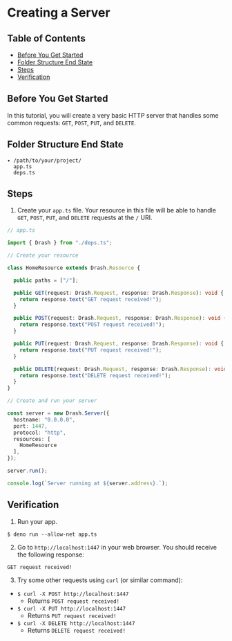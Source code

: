# Creating a Server

## Table of Contents

* [Before You Get Started](#before-you-get-started)
* [Folder Structure End State](#folder-structure-end-state)
* [Steps](#steps)
* [Verification](#verification)

## Before You Get Started

In this tutorial, you will create a very basic HTTP server that handles some common requests: `GET`, `POST`, `PUT`, and `DELETE`.

## Folder Structure End State

```text
▾ /path/to/your/project/
  app.ts
  deps.ts
```

## Steps

1. Create your `app.ts` file. Your resource in this file will be able to handle `GET`, `POST`, `PUT`, and `DELETE` requests at the `/` URI.

  ```typescript
  // app.ts

  import { Drash } from "./deps.ts";

  // Create your resource

  class HomeResource extends Drash.Resource {

    public paths = ["/"];

    public GET(request: Drash.Request, response: Drash.Response): void {
      return response.text("GET request received!");
    }

    public POST(request: Drash.Request, response: Drash.Response): void {
      return response.text("POST request received!");
    }

    public PUT(request: Drash.Request, response: Drash.Response): void {
      return response.text("PUT request received!");
    }

    public DELETE(request: Drash.Request, response: Drash.Response): void {
      return response.text("DELETE request received!");
    }
  }

  // Create and run your server

  const server = new Drash.Server({
    hostname: "0.0.0.0",
    port: 1447,
    protocol: "http",
    resources: [
      HomeResource
    ],
  });

  server.run();

  console.log(`Server running at ${server.address}.`);
  ```

## Verification

1. Run your app.

  ```shell
  $ deno run --allow-net app.ts
  ```

2. Go to `http://localhost:1447` in your web browser. You should receive the following response:

  ```text
  GET request received!
  ```

3. Try some other requests using `curl` (or similar command):

  * `$ curl -X POST http://localhost:1447`
    * Returns `POST request received!`
  * `$ curl -X PUT http://localhost:1447`
    * Returns `PUT request received!`
  * `$ curl -X DELETE http://localhost:1447`
    * Returns `DELETE request received!`